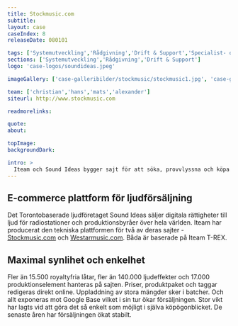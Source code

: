```yaml
---
title: Stockmusic.com
subtitle:
layout: case
caseIndex: 8
releaseDate: 080101

tags: ['Systemutveckling','Rådgivning','Drift & Support','Specialist- och projektstöd','Systemförvaltning']
sections: ['Systemutveckling','Rådgivning','Drift & Support']
logo: 'case-logos/soundideas.jpeg'

imageGallery: ['case-galleribilder/stockmusic/stockmusic1.jpg', 'case-galleribilder/stockmusic/stockmusic2.jpg', 'case-galleribilder/stockmusic/stockmusic3.jpg']

team: ['christian','hans','mats','alexander']
siteurl: http://www.stockmusic.com

readmorelinks:

quote:
about:

topImage:
backgroundDark:

intro: >
  Iteam och Sound Ideas bygger sajt för att söka, provvlyssna och köpa musik, ljudeffekter och produktionselement.
---
```


## E-commerce plattform för ljudförsäljning
Det Torontobaserade ljudföretaget Sound Ideas säljer digitala rättigheter till ljud för radiostationer och produktionsbyråer över hela världen. Iteam har producerat den tekniska plattformen för två av deras sajter - <a href="http://www.stockmusic.com" target="blank">Stockmusic.com</a> och <a href="http://www.westarmusic.com" target="blank">Westarmusic.com</a>. Båda är baserade på Iteam T-REX.

## Maximal synlihet och enkelhet
Fler än 15.500 royaltyfria låtar, fler än 140.000 ljudeffekter och 17.000 produktionselement hanteras på sajten. Priser, produktpaket och taggar redigeras direkt online. Uppladdning av stora mängder sker i batcher. Och allt exponeras mot Google Base vilket i sin tur ökar försäljningen. Stor vikt har lagts vid att göra det så enkelt som möjligt i själva köpögonblicket. De senaste åren har försäljningen ökat stabilt.
